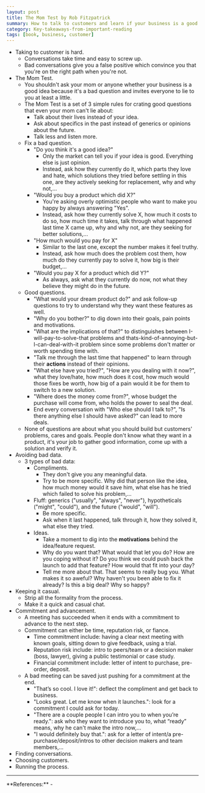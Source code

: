 ```yaml
---
layout: post
title: The Mom Test by Rob Fitzpatrick
summary: How to talk to customers and learn if your business is a good idea when everyone is lying to you.
category: Key-takeaways-from-important-reading
tags: [book, business, customer]
---
```


- Taking to customer is hard.
  - Conversations take time and easy to screw up.
  - Bad conversations give you a false positive which convince you that you're on the right path when you're not.
- The Mom Test.
  - You shouldn't ask your mom or anyone whether your business is a good idea because it's a bad question and invites everyone to lie to you at least a little.
  - The Mom Test is a set of 3 simple rules for crating good questions that even your mom can't lie about:
    - Talk about their lives instead of your idea.
    - Ask about specifics in the past instead of generics or opinions about the future.
    - Talk less and listen more.
  - Fix a bad question.
    - "Do you think it's a good idea?"
      - Only the market can tell you if your idea is good. Everything else is just opinion.
      - Instead, ask how they currently do it, which parts they love and hate, which solutions they tried before settling in this one, are they actively seeking for replacement, why and why not,...
    - "Would you buy a product which did X?"
      - You're asking overly optimistic people who want to make you happy by always answering "Yes".
      - Instead, ask how they currently solve X, how much it costs to do so, how much time it takes, talk through what happened last time X came up, why and why not, are they seeking for better solutions,...
    - "How much would you pay for X"
      - Similar to the last one, except the number makes it feel truthy.
      - Instead, ask how much does the problem cost them, how much do they currently pay to solve it, how big is their budget,...
    - "Would you pay X for a product which did Y?"
      - As always, ask what they currently do now, not what they believe they might do in the future.
  - Good questions.
    - "What would your dream product do?" and ask follow-up questions to try to understand why they want these features as well.
    - "Why do you bother?" to dig down into their goals, pain points and motivations.
    - "What are the implications of that?" to distinguishes between I-will-pay-to-solve-that problems and thats-kind-of-annoying-but-I-can-deal-with-it problem since some problems don't matter or worth spending time with.
    - "Talk me through the last time that happened" to learn through their **actions** instead of their opinions.
    - "What else have you tried?", "How are you dealing with it now?",  what they love/hate, how much does it cost, how much would those fixes be worth, how big of a pain would it be for them to switch to a new solution.
    - "Where does the money come from?", whose budget the purchase will come from, who holds the power to seal the deal.
    - End every conversation with "Who else should I talk to?", "Is there anything else I should have asked?" can lead to more deals.
  - None of questions are about what you should build but customers' problems, cares and goals. People don't know what they want in a product, it's your job to gather good information, come up with a solution and verify it.
- Avoiding bad data.
  - 3 types of bad data:
    - Compliments.
      - They don't give you any meaningful data.
      - Try to be more specific. Why did that person like the idea, how much money would it save him, what else has he tried which failed to solve his problem,...
    - Fluff: generics ("usually", "always", "never"), hypotheticals ("might", "could"), and the future ("would", "will").
      - Be more specific.
      - Ask when it last happened, talk through it, how they solved it, what else they tried.
    - Ideas.
      - Take a moment to dig into the **motivations** behind the idea/feature request.
      - Why do you want that? What would that let you do? How are you coping without it? Do you think we could push back the launch to add that feature? How would that fit into your day?
      - Tell me more about that. That seems to really bug you. What makes it so aweful? Why haven't you been able to fix it already? Is this a big deal? Why so happy?
- Keeping it casual.
  - Strip all the formality from the process.
  - Make it a quick and casual chat.
- Commitment and advancement.
  - A meeting has succeeded when it ends with a commitment to advance to the next step.
  - Commitment can either be time, reputation risk, or fiance.
    - Time commitment include: having a clear next meeting with known goals, sitting down to give feedback, using a trial.
    - Reputation risk include: intro to peers/team or a decision maker (boss, lawyer), giving a public testimonial or case study.
    - Financial commitment include: letter of intent to purchase, pre-order, deposit.
  - A bad meeting can be saved just pushing for a commitment at the end.
    - "That’s so cool. I love it!": deflect the compliment and get back to business.
    - "Looks great. Let me know when it launches.": look for a commitment I could ask for today.
    - "There are a couple people I can intro you to when you’re ready.": ask who they want to introduce you to, what “ready” means, why he can't make the intro now,...
    - "I would definitely buy that.": ask for a letter of intent/a pre-purchase/deposit/intros to other decision makers and team members,...
- Finding conversations.
- Choosing customers.
- Running the process.

<hr>
**References:**
- <http://momtestbook.com/>
